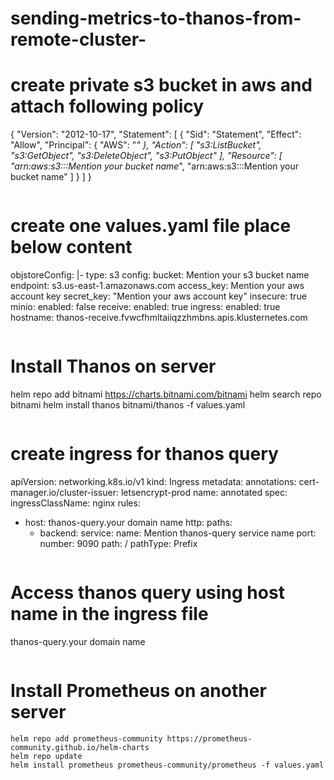 # sending-metrics-to-thanos-from-remote-cluster-

# create private s3 bucket in aws and attach following policy
{
    "Version": "2012-10-17",
    "Statement": [
        {
            "Sid": "Statement",
            "Effect": "Allow",
            "Principal": {
                "AWS": "*"
            },
            "Action": [
                "s3:ListBucket",
                "s3:GetObject",
                "s3:DeleteObject",
                "s3:PutObject"
            ],
            "Resource": [
                "arn:aws:s3:::Mention your bucket name*",
                "arn:aws:s3:::Mention your bucket name"
            ]
        }
    ]
}
```
```
# create one values.yaml file place below content
objstoreConfig: |-
  type: s3
  config:
    bucket: Mention your s3 bucket name
    endpoint: s3.us-east-1.amazonaws.com
    access_key: Mention your aws account key
    secret_key: "Mention your aws account key"
    insecure: true 
minio:
  enabled: false
receive:
  enabled: true
  ingress:
    enabled: true
    hostname: thanos-receive.fvwcfhmltaiiqzzhmbns.apis.klusternetes.com 
```

```
# Install Thanos on server
helm repo add bitnami https://charts.bitnami.com/bitnami
helm search repo bitnami
helm install thanos bitnami/thanos -f values.yaml
```
```
# create ingress for thanos query 
apiVersion: networking.k8s.io/v1
kind: Ingress
metadata:
  annotations:
    cert-manager.io/cluster-issuer: letsencrypt-prod
  name: annotated
spec:
  ingressClassName: nginx
  rules:
  - host: thanos-query.your domain name
    http:
      paths:
      - backend:
          service:
            name: Mention thanos-query service name
            port:
              number: 9090
        path: /
        pathType: Prefix
```
```
# Access thanos query using host name in the ingress file
thanos-query.your domain name
```
```

# Install Prometheus on another server
```
helm repo add prometheus-community https://prometheus-community.github.io/helm-charts
helm repo update
helm install prometheus prometheus-community/prometheus -f values.yaml
```


